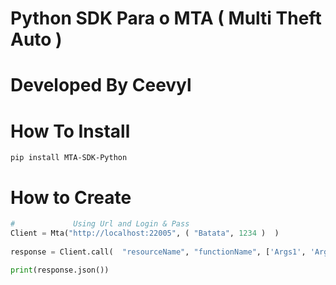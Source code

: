 # Python SDK Para o MTA ( Multi Theft Auto ) 

# Developed By Ceevyl

# How To Install
```
pip install MTA-SDK-Python
```

# How to Create 

```py
#             Using Url and Login & Pass
Client = Mta("http://localhost:22005", ( "Batata", 1234 )  )
                   
response = Client.call(  "resourceName", "functionName", ['Args1', 'Arg2...']  )

print(response.json())

```
